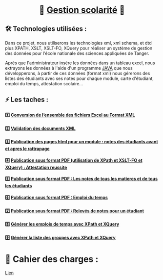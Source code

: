<div align="center">
  <strong><h1>🏫 <a href="https://github.com/YounesseELH/Gestion-scolarite">Gestion scolarité</a> 🏫 </h1></strong>
</div>

## 🛠 Technologies utilisées : 
Dans ce projet, nous utiliserons les technologies xml, xml schema, et dtd plus XPATH, XSLT, XSLT-FO, XQuery pour réaliser un système de gestion des données pour l'école nationale des sciences appliquées de Tanger.

Après que l'administrateur insère les données dans un tableau excel, nous extrayons les données à l'aide d'un programme [JAVA](https://github.com/YounesseELH/Gestion-scolarite/tree/main/Convertir%20EXCEL%20A%20XML%20AVEC%20JAVA/Programme%20JAVA%20conversion%20EXCEL-XML)  que nous développerons, à partir de ces données (format xml) nous gérerons des listes des étudiants avec ses notes pour chaque module, carte d'étudiant, emploi du temps, attestation scolaire...

## ⚡️ Les taches : 
 <div>
  <strong><h4>1️⃣ <a href="https://github.com/YounesseELH/Gestion-scolarite/tree/main/Convertir%20EXCEL%20A%20XML%20AVEC%20JAVA">Conversion de l’ensemble des fichiers Excel au Format XML</a></h4></strong>
</div>
<div>
  <strong><h4>2️⃣ <a href="https://github.com/YounesseELH/Gestion-scolarite/tree/main/XSD%20ET%20DTD">Validation des documents XML</a></h4></strong>
</div>
<div>
  <strong><h4>3️⃣ <a href="https://github.com/YounesseELH/Gestion-scolarite/tree/main/Publication%20des%20pages%20html">Publication des pages html pour un module : notes des étudiants  avant et apres le rattrapage</a></h4></strong>
</div>

<div>
  <strong><h4>4️⃣ <a href="https://github.com/YounesseELH/Gestion-scolarite/tree/main/Attestation%20reussite">Publication sous format PDF (utilisation de XPath et XSLT-FO et XQuery) : Attestation reussite</a></h4></strong>
</div>
<div>
  <strong><h4>5️⃣ <a href="https://github.com/YounesseELH/Gestion-scolarite/tree/main/Les%20notes%20de%20classe">Publication sous format PDF : Les notes de tous les matieres et de tous les étudiants</a></h4></strong>
</div>
<div>
  <strong><h4>6️⃣ <a href="https://github.com/YounesseELH/Gestion-scolarite/tree/main/Emploi%20du%20temps">Publication sous format PDF : Emploi du temps</a></h4></strong>
</div>

<div>
  <strong><h4>7️⃣ <a href="https://github.com/YounesseELH/Gestion-scolarite/tree/main/Releve%20de%20note%20pour%20etudiant">Publication sous format PDF : Relevés de notes pour un étudiant</a></h4></strong>
</div>

<div>
  <strong><h4>8️⃣ <a href="https://github.com/YounesseELH/Gestion-scolarite/tree/main/Emploi%20du%20tempss">Générer les emplois de temps avec XPath et XQuery</a></h4></strong>
</div>
<strong><h4>9️⃣ <a href="https://github.com/YounesseELH/Gestion-scolarite/tree/main/G%C3%A9n%C3%A9rer%20les%20groupes%20avec%20Query">Générer la liste des groupes avec XPath et XQuery</a></h4></strong>
</div>

# 🔗 Cahier des charges :
[Lien](https://drive.google.com/drive/folders/1OkdwVw6863msOMKMwfA93OmfSFDtYcQG?usp=sharing) 

